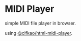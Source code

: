 # MIDI Player

simple MIDI file player in browser.

using [@cifkao/html-midi-player](https://github.com/cifkao/html-midi-player).